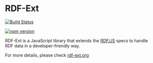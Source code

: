 # RDF-Ext

[![Build Status](https://img.shields.io/github/workflow/status/rdf-ext/rdf-ext/CI)](https://github.com/rdf-ext/rdf-ext/actions/workflows/ci.yaml)

[![npm version](https://img.shields.io/npm/v/rdf-ext.svg)](https://www.npmjs.com/package/rdf-ext)

RDF-Ext is a JavaScript library that extends the [RDF/JS](#rdf-js) specs to handle RDF data in a developer-friendly way.

For more details, please check [rdf-ext.org](https://rdf-ext.org/)
